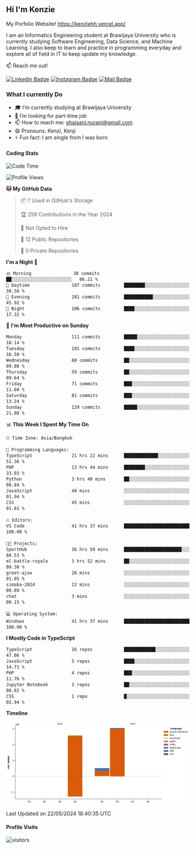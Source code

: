 ## Hi I'm Kenzie

My Porfolio Website!
https://kenziehh.vercel.app/

I am an Informatics Engineering student at Brawijaya University who is currently studying Software Engineering, Data Science, and Machine Learning. I also keep to learn and practice in programming everyday and explore all of field in IT to keep update my knowledge.

:mailbox: Reach me out!

[![Linkedin Badge](https://img.shields.io/badge/-Kenzie_Taqiyassar-0e76a8?style=flat&labelColor=0e76a8&logo=linkedin&logoColor=white)](https://www.linkedin.com/in/kenzie-taqiyassar-37458b1aa/) 
[![Instagram Badge](https://img.shields.io/badge/-@__kenziehh_-e84393?style=flat&labelColor=e84393&logo=instagram&logoColor=white)](https://www.instagram.com/_kenziehh/) 
[![Mail Badge](https://img.shields.io/badge/-ghaisani.nurani-c0392b?style=flat&labelColor=c0392b&logo=gmail&logoColor=white)](mailto:ghaisani.nurani@gmail.com)

### What I currently Do

- 🎓 I’m currently studying at Brawijaya University
- 💼 I’m looking for part-time job
- 📫 How to reach me: ghaisani.nurani@gmail.com
- 😄 Pronouns: Kenzi, Kenji
- ⚡ Fun fact: I am single from I was born

#### Coding Stats
<!--START_SECTION:waka-->
![Code Time](http://img.shields.io/badge/Code%20Time-389%20hrs%2059%20mins-blue)

![Profile Views](http://img.shields.io/badge/Profile%20Views-8-blue)

**🐱 My GitHub Data** 

> 📦 ? Used in GitHub's Storage 
 > 
> 🏆 259 Contributions in the Year 2024
 > 
> 🚫 Not Opted to Hire
 > 
> 📜 12 Public Repositories 
 > 
> 🔑 0 Private Repositories 
 > 
**I'm a Night 🦉** 

```text
🌞 Morning                38 commits          ██░░░░░░░░░░░░░░░░░░░░░░░   06.21 % 
🌆 Daytime                187 commits         ████████░░░░░░░░░░░░░░░░░   30.56 % 
🌃 Evening                281 commits         ███████████░░░░░░░░░░░░░░   45.92 % 
🌙 Night                  106 commits         ████░░░░░░░░░░░░░░░░░░░░░   17.32 % 
```
📅 **I'm Most Productive on Sunday** 

```text
Monday                   111 commits         █████░░░░░░░░░░░░░░░░░░░░   18.14 % 
Tuesday                  101 commits         ████░░░░░░░░░░░░░░░░░░░░░   16.50 % 
Wednesday                60 commits          ██░░░░░░░░░░░░░░░░░░░░░░░   09.80 % 
Thursday                 59 commits          ██░░░░░░░░░░░░░░░░░░░░░░░   09.64 % 
Friday                   71 commits          ███░░░░░░░░░░░░░░░░░░░░░░   11.60 % 
Saturday                 81 commits          ███░░░░░░░░░░░░░░░░░░░░░░   13.24 % 
Sunday                   129 commits         █████░░░░░░░░░░░░░░░░░░░░   21.08 % 
```


📊 **This Week I Spent My Time On** 

```text
🕑︎ Time Zone: Asia/Bangkok

💬 Programming Languages: 
TypeScript               21 hrs 22 mins      █████████████░░░░░░░░░░░░   51.36 % 
PHP                      13 hrs 44 mins      ████████░░░░░░░░░░░░░░░░░   33.03 % 
Python                   3 hrs 40 mins       ██░░░░░░░░░░░░░░░░░░░░░░░   08.84 % 
JavaScript               48 mins             ░░░░░░░░░░░░░░░░░░░░░░░░░   01.94 % 
CSS                      45 mins             ░░░░░░░░░░░░░░░░░░░░░░░░░   01.81 % 

🔥 Editors: 
VS Code                  41 hrs 37 mins      █████████████████████████   100.00 % 

🐱‍💻 Projects: 
SportHub                 36 hrs 50 mins      ██████████████████████░░░   88.53 % 
ml-battle-royale         3 hrs 52 mins       ██░░░░░░░░░░░░░░░░░░░░░░░   09.30 % 
greet-ajax               26 mins             ░░░░░░░░░░░░░░░░░░░░░░░░░   01.05 % 
simaba-2024              22 mins             ░░░░░░░░░░░░░░░░░░░░░░░░░   00.89 % 
chat                     3 mins              ░░░░░░░░░░░░░░░░░░░░░░░░░   00.15 % 

💻 Operating System: 
Windows                  41 hrs 37 mins      █████████████████████████   100.00 % 
```

**I Mostly Code in TypeScript** 

```text
TypeScript               16 repos            ████████████░░░░░░░░░░░░░   47.06 % 
JavaScript               5 repos             ████░░░░░░░░░░░░░░░░░░░░░   14.71 % 
PHP                      4 repos             ███░░░░░░░░░░░░░░░░░░░░░░   11.76 % 
Jupyter Notebook         3 repos             ██░░░░░░░░░░░░░░░░░░░░░░░   08.82 % 
CSS                      1 repo              █░░░░░░░░░░░░░░░░░░░░░░░░   02.94 % 
```



**Timeline**

![Lines of Code chart](https://raw.githubusercontent.com/kenziehh/kenziehh/master/assets/bar_graph.png)


 Last Updated on 22/05/2024 18:40:35 UTC
<!--END_SECTION:waka-->


#### Profile Visits

![visitors](https://visitor-badge.glitch.me/badge?page_id=kenziehh.kenziehh)





